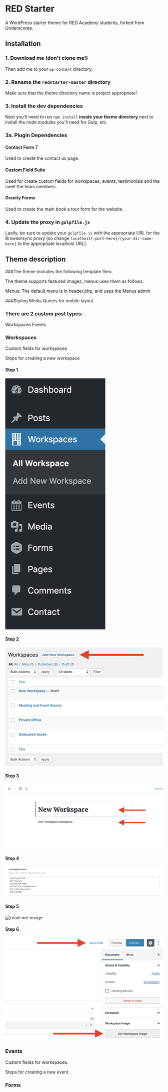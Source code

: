# RED Starter

A WordPress starter theme for RED Academy students, forked from Underscores.

## Installation

### 1. Download me (don't clone me!)

Then add me to your `wp-content` directory.

### 2. Rename the `redstarter-master` directory

Make sure that the theme directory name is project appropriate!

### 3. Install the dev dependencies

Next you'll need to run `npm install` **inside your theme directory** next to install the node modules you'll need for Gulp, etc.

### 3a. Plugin Dependencies

#### Contact Form 7 
Used to create the contact us page.

#### Custom Field Suite
Used for create custom fields for workspaces, events, testimonials and the meet the team members.

#### Gravity Forms
Used to create the main book a tour form for the website.


### 4. Update the proxy in `gulpfile.js`

Lastly, be sure to update your `gulpfile.js` with the appropriate URL for the Browsersync proxy (so change `localhost[:port-here]/[your-dir-name-here]` to the appropriate localhost URL).

 
## Theme description
 
###The theme includes the following template files:

The theme supports featured images, menus uses them as follows:

Menus:
The default menu is in header.php, and uses the Menus admin
 
###Styling
Media Quiries for mobile layout.
 

### There are 2 custom post types:
Workspaces
Events


### Workspaces

Custom fields for workspaces

Steps for creating a new workspace
#### Step 1
<img src="./themes/red_amp/readme-images/click-workspace.png"   alt="read-me-image" />

#### Step 2
<img src="./themes/red_amp/readme-images/new-workspace.png"   alt="read-me-image" />

#### Step 3
<img src="./themes/red_amp/readme-images/workspace-title.png"   alt="read-me-image" />

#### Step 4
<img src="./themes/red_amp/readme-images/workspace-icons.gif"   alt="read-me-image" />

#### Step 5
<img src="./themes/red_amp/readme-images/create-workspace.gif"   alt="read-me-image" />

#### Step 6
<img src="./themes/red_amp/readme-images/workspace-publish.png"   alt="read-me-image" />

### Events

Custom fields for workspaces.

Steps for creating a new event.


### Forms


